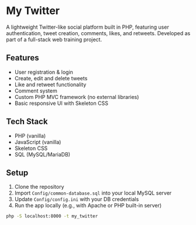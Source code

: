# My Twitter

A lightweight Twitter-like social platform built in PHP, featuring user authentication, tweet creation, comments, likes, and retweets. Developed as part of a full-stack web training project.

## Features

- User registration & login
- Create, edit and delete tweets
- Like and retweet functionality
- Comment system
- Custom PHP MVC framework (no external libraries)
- Basic responsive UI with Skeleton CSS

## Tech Stack

- PHP (vanilla)
- JavaScript (vanilla)
- Skeleton CSS
- SQL (MySQL/MariaDB)

## Setup

1. Clone the repository
2. Import `Config/common-database.sql` into your local MySQL server
3. Update `Config/config.ini` with your DB credentials
4. Run the app locally (e.g., with Apache or PHP built-in server)

```bash
php -S localhost:8000 -t my_twitter
